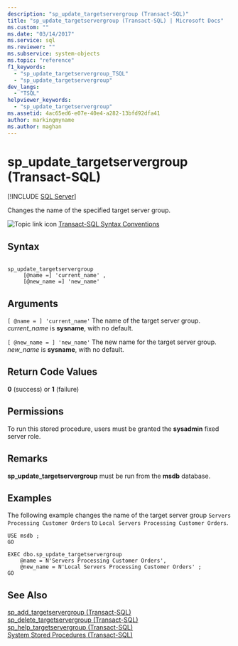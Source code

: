 ```yaml
---
description: "sp_update_targetservergroup (Transact-SQL)"
title: "sp_update_targetservergroup (Transact-SQL) | Microsoft Docs"
ms.custom: ""
ms.date: "03/14/2017"
ms.service: sql
ms.reviewer: ""
ms.subservice: system-objects
ms.topic: "reference"
f1_keywords: 
  - "sp_update_targetservergroup_TSQL"
  - "sp_update_targetservergroup"
dev_langs: 
  - "TSQL"
helpviewer_keywords: 
  - "sp_update_targetservergroup"
ms.assetid: 4ac65ed6-e07e-40e4-a282-13bfd92dfa41
author: markingmyname
ms.author: maghan
---
```

# sp_update_targetservergroup (Transact-SQL)
[!INCLUDE [SQL Server](../../includes/applies-to-version/sqlserver.md)]

  Changes the name of the specified target server group.  
  
 ![Topic link icon](../../database-engine/configure-windows/media/topic-link.gif "Topic link icon") [Transact-SQL Syntax Conventions](../../t-sql/language-elements/transact-sql-syntax-conventions-transact-sql.md)  
  
## Syntax  
  
```  
  
sp_update_targetservergroup  
     [@name =] 'current_name' ,  
     [@new_name =] 'new_name'  
```  
  
## Arguments  
`[ @name = ] 'current_name'`
 The name of the target server group. *current_name* is **sysname**, with no default.  
  
`[ @new_name = ] 'new_name'`
 The new name for the target server group. *new_name* is **sysname**, with no default.  
  
## Return Code Values  
 **0** (success) or **1** (failure)  
  
## Permissions  
 To run this stored procedure, users must be granted the **sysadmin** fixed server role.  
  
## Remarks  
 **sp_update_targetservergroup** must be run from the **msdb** database.  
  
## Examples  
 The following example changes the name of the target server group `Servers Processing Customer Orders` to `Local Servers Processing Customer Orders`.  
  
```  
USE msdb ;  
GO  
  
EXEC dbo.sp_update_targetservergroup  
    @name = N'Servers Processing Customer Orders',  
    @new_name = N'Local Servers Processing Customer Orders' ;  
GO  
```  
  
## See Also  
 [sp_add_targetservergroup &#40;Transact-SQL&#41;](../../relational-databases/system-stored-procedures/sp-add-targetservergroup-transact-sql.md)   
 [sp_delete_targetservergroup &#40;Transact-SQL&#41;](../../relational-databases/system-stored-procedures/sp-delete-targetservergroup-transact-sql.md)   
 [sp_help_targetservergroup &#40;Transact-SQL&#41;](../../relational-databases/system-stored-procedures/sp-help-targetservergroup-transact-sql.md)   
 [System Stored Procedures &#40;Transact-SQL&#41;](../../relational-databases/system-stored-procedures/system-stored-procedures-transact-sql.md)  
  
  
